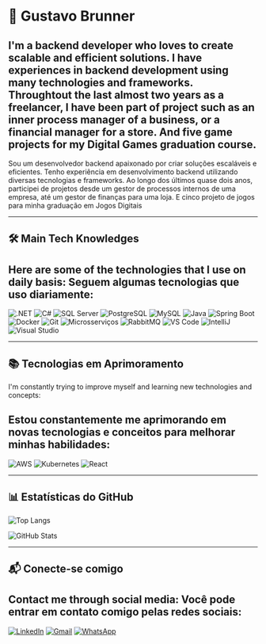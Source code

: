 # 🚀 Gustavo Brunner

I'm a backend developer who loves to create scalable and efficient solutions. I have experiences in backend development using many technologies and frameworks. Throughtout the last almost two years as a freelancer, I have been part of project such as an inner process manager of a business, or a financial manager for a store. And five game projects for my Digital Games graduation course.
--
Sou um desenvolvedor backend apaixonado por criar soluções escaláveis e eficientes. Tenho experiência em desenvolvimento backend utilizando diversas tecnologias e frameworks. Ao longo dos últimos quase dois anos, participei de projetos desde um gestor de processos internos de uma empresa, até um gestor de finanças para uma loja. E cinco projeto de jogos para minha graduação em Jogos Digitais

---

## 🛠️ Main Tech Knowledges

Here are some of the technologies that I use on daily basis:
Seguem algumas tecnologias que uso diariamente:
--

![.NET](https://img.shields.io/badge/.NET-512BD4?style=for-the-badge&logo=dotnet&logoColor=white)
![C#](https://img.shields.io/badge/C%23-239120?style=for-the-badge&logo=csharp&logoColor=white)
![SQL Server](https://img.shields.io/badge/SQL%20Server-CC2927?style=for-the-badge&logo=microsoftsqlserver&logoColor=white)
![PostgreSQL](https://img.shields.io/badge/PostgreSQL-336791?style=for-the-badge&logo=postgresql&logoColor=white)
![MySQL](https://img.shields.io/badge/MySQL-4479A1?style=for-the-badge&logo=mysql&logoColor=white)
![Java](https://img.shields.io/badge/Java-ED8B00?style=for-the-badge&logo=java&logoColor=white)
![Spring Boot](https://img.shields.io/badge/Spring%20Boot-6DB33F?style=for-the-badge&logo=springboot&logoColor=white)
![Docker](https://img.shields.io/badge/Docker-2496ED?style=for-the-badge&logo=docker&logoColor=white)
![Git](https://img.shields.io/badge/Git-F05032?style=for-the-badge&logo=git&logoColor=white)
![Microsserviços](https://img.shields.io/badge/Microservices-0078D4?style=for-the-badge&logo=azuredevops&logoColor=white)
![RabbitMQ](https://img.shields.io/badge/RabbitMQ-FF6600?style=for-the-badge&logo=rabbitmq&logoColor=white)
![VS Code](https://img.shields.io/badge/VS%20Code-007ACC?style=for-the-badge&logo=visualstudiocode&logoColor=white)
![IntelliJ](https://img.shields.io/badge/IntelliJ%20IDEA-000000?style=for-the-badge&logo=intellijidea&logoColor=white)
![Visual Studio](https://img.shields.io/badge/Visual%20Studio-5C2D91?style=for-the-badge&logo=visualstudio&logoColor=white)

---

## 📚 Tecnologias em Aprimoramento

I'm constantly trying to improve myself and learning new technologies and concepts:

Estou constantemente me aprimorando em novas tecnologias e conceitos para melhorar minhas habilidades:
--

![AWS](https://img.shields.io/badge/AWS-232F3E?style=for-the-badge&logo=amazonaws&logoColor=white)
![Kubernetes](https://img.shields.io/badge/Kubernetes-326CE5?style=for-the-badge&logo=kubernetes&logoColor=white)
![React](https://img.shields.io/badge/React-61DAFB?style=for-the-badge&logo=react&logoColor=white)

---

## 📊 Estatísticas do GitHub

![Top Langs](https://github-readme-stats.vercel.app/api/top-langs/?username=GustavoBrunner&layout=compact&theme=radical)

![GitHub Stats](https://github-readme-stats.vercel.app/api?username=GustavoBrunner&show_icons=true&theme=radical)

---

## 📬 Conecte-se comigo


Contact me through social media:
Você pode entrar em contato comigo pelas redes sociais:
--

[![LinkedIn](https://img.shields.io/badge/LinkedIn-0A66C2?style=for-the-badge&logo=linkedin&logoColor=white)](https://www.linkedin.com/in/gustavo-brunner/)
[![Gmail](https://img.shields.io/badge/Gmail-EA4335?style=for-the-badge&logo=gmail&logoColor=white)](mailto:gustavobrunner.dev@gmail.com)
[![WhatsApp](https://img.shields.io/badge/WhatsApp-25D366?style=for-the-badge&logo=whatsapp&logoColor=white)](https://wa.me/5551989465086)
